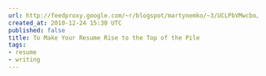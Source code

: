 ```yaml
---
url: http://feedproxy.google.com/~r/blogspot/martynemko/~3/UCLPbVMwcbo/to-make-your-resume-rise-to-top-of-pile.html
created_at: 2010-12-24 15:30 UTC
published: false
title: To Make Your Resume Rise to the Top of the Pile
tags:
- resume
- writing
---
```



